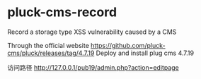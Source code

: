 # pluck-cms-record
Record a storage type XSS vulnerability caused by a CMS

Through the official website https://github.com/pluck-cms/pluck/releases/tag/4.7.19
Deploy and install plug cms 4.7.19

访问路径 http://127.0.0.1/pub19/admin.php?action=editpage


